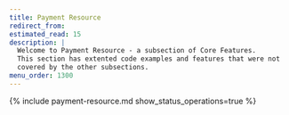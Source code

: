 ```yaml
---
title: Payment Resource
redirect_from:
estimated_read: 15
description: |
  Welcome to Payment Resource - a subsection of Core Features.
  This section has extented code examples and features that were not
  covered by the other subsections.
menu_order: 1300
---
```


{% include payment-resource.md show_status_operations=true %}